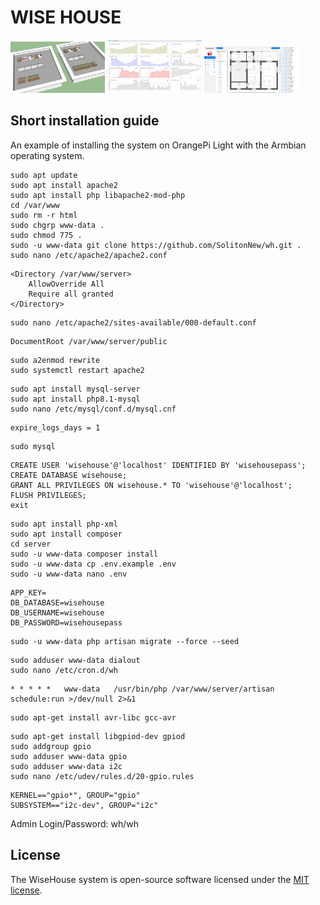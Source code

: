 # WISE HOUSE
<p>
<img src="logo.png" width="30%">
<img src="logo_2.png" width="30%">
<img src="logo_3.png" width="30%">
</p>

## Short installation guide

An example of installing the system on OrangePi Light with the Armbian operating system.

```
sudo apt update
sudo apt install apache2
sudo apt install php libapache2-mod-php
cd /var/www
sudo rm -r html
sudo chgrp www-data .
sudo chmod 775 .
sudo -u www-data git clone https://github.com/SolitonNew/wh.git .
sudo nano /etc/apache2/apache2.conf
```
```
<Directory /var/www/server>
	AllowOverride All
	Require all granted
</Directory>
```
```
sudo nano /etc/apache2/sites-available/000-default.conf
```
```
DocumentRoot /var/www/server/public
```
```
sudo a2enmod rewrite
sudo systemctl restart apache2
```
```
sudo apt install mysql-server
sudo apt install php8.1-mysql
sudo nano /etc/mysql/conf.d/mysql.cnf
```
```
expire_logs_days = 1
```
```
sudo mysql
```
```
CREATE USER 'wisehouse'@'localhost' IDENTIFIED BY 'wisehousepass';
CREATE DATABASE wisehouse;
GRANT ALL PRIVILEGES ON wisehouse.* TO 'wisehouse'@'localhost';
FLUSH PRIVILEGES;
exit
```
```
sudo apt install php-xml
sudo apt install composer
cd server
sudo -u www-data composer install
sudo -u www-data cp .env.example .env
sudo -u www-data nano .env
```
```
APP_KEY=
DB_DATABASE=wisehouse
DB_USERNAME=wisehouse
DB_PASSWORD=wisehousepass
```
```
sudo -u www-data php artisan migrate --force --seed
```
```
sudo adduser www-data dialout
sudo nano /etc/cron.d/wh
```
```
* * * * *   www-data   /usr/bin/php /var/www/server/artisan schedule:run >/dev/null 2>&1
```
```
sudo apt-get install avr-libc gcc-avr
```
```
sudo apt-get install libgpiod-dev gpiod
sudo addgroup gpio
sudo adduser www-data gpio
sudo adduser www-data i2c
sudo nano /etc/udev/rules.d/20-gpio.rules
```
```
KERNEL=="gpio*", GROUP="gpio"
SUBSYSTEM=="i2c-dev", GROUP="i2c"
```

Admin Login/Password: wh/wh

## License

The WiseHouse system is open-source software licensed under the [MIT license](https://opensource.org/licenses/MIT).

